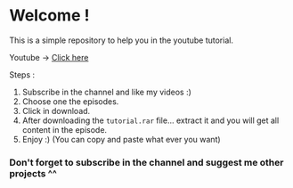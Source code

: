 # Welcome !
This is a simple repository to help you in the youtube tutorial.

Youtube -> [Click here](https://www.youtube.com/channel/UCQPOBr58By66abPGT1DdVlQ)

Steps :
 1. Subscribe in the channel and like my videos :)
 2. Choose one the episodes.
 3. Click in download.
 4. After downloading the `tutorial.rar` file... extract it and you will get all content in the episode.
 5. Enjoy :) (You can copy and paste what ever you want)
 
### Don't forget to subscribe in the channel and suggest me other projects ^^
